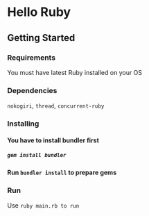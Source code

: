 # Hello Ruby

## Getting Started

### Requirements

You must have latest Ruby installed on your OS

### Dependencies
`nokogiri`,
`thread`,
`concurrent-ruby`

### Installing

#### You have to install bundler first
##### `gem install bundler`
#### Run `bundler install` to prepare gems

### Run
Use `ruby main.rb to run`
